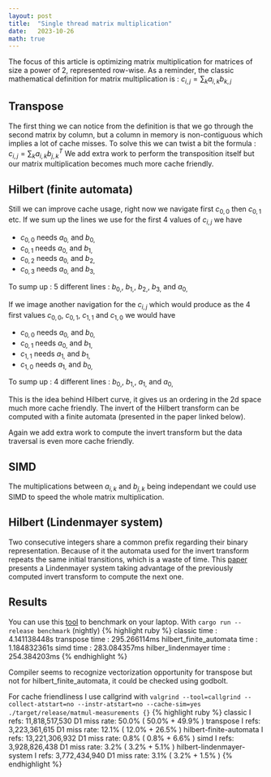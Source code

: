 ```yaml
---
layout: post
title:  "Single thread matrix multiplication"
date:   2023-10-26
math: true
---
```


The focus of this article is optimizing matrix multiplication for matrices of size a power of 2, represented row-wise.
As a reminder, the classic mathematical definition for matrix multiplication is : $c_{i,j} = \sum_{k}a_{i,k}b_{k,j}$

## Transpose
The first thing we can notice from the definition is that we go through the second matrix by column, but a column in memory is non-contiguous which implies a lot of cache misses. To solve this we can twist a bit the formula : $c_{i,j} = \sum_{k}a_{i,k}b_{j,k}^T$
We add extra work to perform the transposition itself but our matrix multiplication becomes much more cache friendly.

## Hilbert (finite automata)
Still we can improve cache usage, right now we navigate first $c_{0,0}$ then $c_{0,1}$ etc. If we sum up the lines we use for the first 4 values of $c_{i,j}$ we have
* $c_{0,0}$ needs $a_{0,}$ and $b_{0,}$
* $c_{0,1}$ needs $a_{0,}$ and $b_{1,}$
* $c_{0,2}$ needs $a_{0,}$ and $b_{2,}$
* $c_{0,3}$ needs $a_{0,}$ and $b_{3,}$

To sump up : 5 different lines : $b_{0,}$, $b_{1,}$, $b_{2,}$, $b_{3,}$ and $a_{0,}$

If we image another navigation for the $c_{i,j}$ which would produce as the 4 first values $c_{0,0}$, $c_{0,1}$, $c_{1,1}$ and $c_{1,0}$ we would have
* $c_{0,0}$ needs $a_{0,}$ and $b_{0,}$
* $c_{0,1}$ needs $a_{0,}$ and $b_{1,}$
* $c_{1,1}$ needs $a_{1,}$ and $b_{1,}$
* $c_{1,0}$ needs $a_{1,}$ and $b_{0,}$

To sump up : 4 different lines : $b_{0,}$, $b_{1,}$, $a_{1,}$ and $a_{0,}$

This is the idea behind Hilbert curve, it gives us an ordering in the 2d space much more cache friendly. The invert of the Hilbert transform can be computed with a finite automata (presented in the paper linked below).

Again we add extra work to compute the invert transform but the data traversal is even more cache friendly.

## SIMD
The multiplications between $a_{i,k}$ and $b_{j,k}$ being independant we could use SIMD to speed the whole matrix multiplication.

## Hilbert (Lindenmayer system)
Two consecutive integers share a common prefix regarding their binary representation. Because of it the automata used for the invert transform repeats the same initial transitions, which is a waste of time.
This [paper](https://eprints.cs.univie.ac.at/5726/1/loops.pdf) presents a Lindenmayer system taking advantage of the previously computed invert transform to compute the next one.

## Results
You can use this [tool](https://github.com/TC5027/matmul_measurements) to benchmark on your laptop. With ```cargo run --release benchmark``` (nightly)
{% highlight ruby %}
classic time : 4.141138448s
transpose time : 295.266114ms
hilbert_finite_automata time : 1.184832361s
simd time : 283.084357ms
hilber_lindenmayer time : 254.384203ms
{% endhighlight %}

Compiler seems to recognize vectorization opportunity for transpose but not for hilbert_finite_automata, it could be checked using godbolt.

For cache friendliness I use callgrind with ```valgrind --tool=callgrind --collect-atstart=no --instr-atstart=no --cache-sim=yes ./target/release/matmul-measurements {}```
{% highlight ruby %}
classic                    I   refs:      11,818,517,530
                           D1  miss rate:           50.0% (         50.0%   +      49.9%  )
transpose                  I   refs:      3,223,361,615
                           D1  miss rate:          12.1% (       12.0%   +      26.5%  )
hilbert-finite-automata    I   refs:      13,221,306,932
                           D1  miss rate:            0.8% (          0.8%   +        6.6%  )
simd                       I   refs:      3,928,826,438
                           D1  miss rate:           3.2% (        3.2%   +       5.1%  )
hilbert-lindenmayer-system I   refs:      3,772,434,940
                           D1  miss rate:           3.1% (        3.2%   +        1.5%  )
{% endhighlight %}


